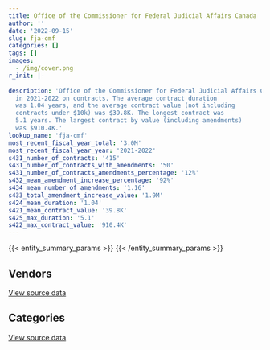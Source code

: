 ```yaml
---
title: Office of the Commissioner for Federal Judicial Affairs Canada
author: ''
date: '2022-09-15'
slug: fja-cmf
categories: []
tags: []
images:
  - /img/cover.png
r_init: |-
  
description: 'Office of the Commissioner for Federal Judicial Affairs Canada spent an estimated $3.0M
  in 2021-2022 on contracts. The average contract duration
  was 1.04 years, and the average contract value (not including
  contracts under $10k) was $39.8K. The longest contract was
  5.1 years. The largest contract by value (including amendments)
  was $910.4K.'
lookup_name: 'fja-cmf'
most_recent_fiscal_year_total: '3.0M'
most_recent_fiscal_year_year: '2021-2022'
s431_number_of_contracts: '415'
s431_number_of_contracts_with_amendments: '50'
s431_number_of_contracts_amendments_percentage: '12%'
s432_mean_amendment_increase_percentage: '92%'
s434_mean_number_of_amendments: '1.16'
s433_total_amendment_increase_value: '1.9M'
s424_mean_duration: '1.04'
s421_mean_contract_value: '39.8K'
s425_max_duration: '5.1'
s422_max_contract_value: '910.4K'
---
```


<script src="/rmarkdown-libs/htmlwidgets/htmlwidgets.js"></script>
<link href="/rmarkdown-libs/datatables-css/datatables-crosstalk.css" rel="stylesheet" />
<script src="/rmarkdown-libs/datatables-binding/datatables.js"></script>
<script src="/rmarkdown-libs/jquery/jquery-3.6.0.min.js"></script>
<link href="/rmarkdown-libs/dt-core-bootstrap/css/dataTables.bootstrap.min.css" rel="stylesheet" />
<link href="/rmarkdown-libs/dt-core-bootstrap/css/dataTables.bootstrap.extra.css" rel="stylesheet" />
<script src="/rmarkdown-libs/dt-core-bootstrap/js/jquery.dataTables.min.js"></script>
<script src="/rmarkdown-libs/dt-core-bootstrap/js/dataTables.bootstrap.min.js"></script>
<link href="/rmarkdown-libs/crosstalk/css/crosstalk.min.css" rel="stylesheet" />
<script src="/rmarkdown-libs/crosstalk/js/crosstalk.min.js"></script>
<script src="/rmarkdown-libs/htmlwidgets/htmlwidgets.js"></script>
<link href="/rmarkdown-libs/datatables-css/datatables-crosstalk.css" rel="stylesheet" />
<script src="/rmarkdown-libs/datatables-binding/datatables.js"></script>
<script src="/rmarkdown-libs/jquery/jquery-3.6.0.min.js"></script>
<link href="/rmarkdown-libs/dt-core-bootstrap/css/dataTables.bootstrap.min.css" rel="stylesheet" />
<link href="/rmarkdown-libs/dt-core-bootstrap/css/dataTables.bootstrap.extra.css" rel="stylesheet" />
<script src="/rmarkdown-libs/dt-core-bootstrap/js/jquery.dataTables.min.js"></script>
<script src="/rmarkdown-libs/dt-core-bootstrap/js/dataTables.bootstrap.min.js"></script>
<link href="/rmarkdown-libs/crosstalk/css/crosstalk.min.css" rel="stylesheet" />
<script src="/rmarkdown-libs/crosstalk/js/crosstalk.min.js"></script>

{{< entity_summary_params >}}
{{< /entity_summary_params >}}

## Vendors

<div id="htmlwidget-1" style="width:100%;height:auto;" class="datatables html-widget"></div>
<script type="application/json" data-for="htmlwidget-1">{"x":{"style":"bootstrap","filter":"none","vertical":false,"data":[["<a href=\"/vendors/adrm_technology_consulting/\">ADRM Technology Consulting<\/a>","<a href=\"/vendors/advanced_business_interiors/\">Advanced Business Interiors<\/a>","<a href=\"/vendors/amazon/\">Amazon<\/a>","<a href=\"/vendors/bell_canada/\">Bell Canada<\/a>","<a href=\"/vendors/canada_post/\">Canada Post<\/a>","<a href=\"/vendors/cdw_canada/\">CDW Canada<\/a>","<a href=\"/vendors/cision_canada/\">Cision Canada<\/a>","<a href=\"/vendors/ecole_de_langues_la_cite/\">Ecole De Langues La Cite<\/a>","<a href=\"/vendors/ernst_young/\">Ernst Young<\/a>","<a href=\"/vendors/excel_human_resources/\">Excel Human Resources<\/a>","<a href=\"/vendors/freebalance/\">FreeBalance<\/a>","<a href=\"/vendors/grand_toy/\">Grand Toy<\/a>","<a href=\"/vendors/info_tech_research_group/\">Info Tech Research Group<\/a>","<a href=\"/vendors/insa/\">INSA<\/a>","<a href=\"/vendors/itex/\">ITEX<\/a>","<a href=\"/vendors/leo_pisces_services_group/\">Leo Pisces Services Group<\/a>","<a href=\"/vendors/megalexis_communications/\">Megalexis Communications<\/a>","<a href=\"/vendors/mgis/\">MGIS<\/a>","<a href=\"/vendors/microsoft_canada/\">Microsoft Canada<\/a>","<a href=\"/vendors/mnp/\">MNP<\/a>","<a href=\"/vendors/nisha_techonologies/\">Nisha Techonologies<\/a>","<a href=\"/vendors/nova_networks/\">Nova Networks<\/a>","<a href=\"/vendors/opentext/\">OpenText<\/a>","<a href=\"/vendors/pitney_bowes/\">Pitney Bowes<\/a>","<a href=\"/vendors/promaxis/\">Promaxis<\/a>","<a href=\"/vendors/protak_consulting_group/\">Protak Consulting Group<\/a>","<a href=\"/vendors/quantum_management_services/\">Quantum Management Services<\/a>","<a href=\"/vendors/rhea/\">RHEA<\/a>","<a href=\"/vendors/ricoh/\">Ricoh<\/a>","<a href=\"/vendors/rogers/\">Rogers<\/a>","<a href=\"/vendors/samson_associes/\">Samson Associes<\/a>","<a href=\"/vendors/softchoice/\">Softchoice<\/a>","<a href=\"/vendors/softsim_technologies/\">Softsim Technologies<\/a>","<a href=\"/vendors/university_of_regina/\">University of Regina<\/a>","<a href=\"/vendors/zayo_canada/\">Zayo Canada<\/a>"],[null,null,null,58760,33900,null,10127.99,68699.05,23340,null,30299.82,45200,null,null,53296.89,41569.39,null,null,null,null,null,null,19364.34,14125,null,null,24905.2,24973,10413.74,42441.81,null,8027.5,null,null,9194.79],[null,38948.84,null,70051.57,25000,null,10403.34,80434.12,null,null,30896.81,25000,null,null,9010.23,50047.36,null,null,50586.73,null,123197.1,null,20361.09,4721.23,10292.86,null,null,null,10824.2,18984,null,13766.81,82487.04,null,12204],[null,22310.27,22600,71180.03,22600,18989.24,28.5,90868.92,null,null,null,22600,1396.56,null,5109.38,49910.62,null,null,79770.32,null,null,null,21647.82,null,24573.04,null,null,null,13682.16,2983.03,null,16617.94,25721.76,null,12204],[9269.94,null,33900,68920.03,22600,null,null,71051.3,null,15260.68,31352.16,22600,40534.28,50194,38613.49,49910.62,14690,33119.89,227710.85,39956.8,null,49720,22745.6,null,null,24973,null,null,24147.63,3581.6,40000,15010.79,null,22195.21,1323.28]],"container":"<table class=\"table table-striped table-hover row-border order-column display\">\n  <thead>\n    <tr>\n      <th>Vendor<\/th>\n      <th>2018-2019<\/th>\n      <th>2019-2020<\/th>\n      <th>2020-2021<\/th>\n      <th>2021-2022<\/th>\n    <\/tr>\n  <\/thead>\n<\/table>","options":{"order":[[4,"desc"]],"pageLength":10,"autoWidth":true,"columnDefs":[{"targets":1,"render":"function(data, type, row, meta) {\n    return type !== 'display' ? data : DTWidget.formatCurrency(data, \"$\", 2, 3, \",\", \".\", true, null);\n  }"},{"targets":2,"render":"function(data, type, row, meta) {\n    return type !== 'display' ? data : DTWidget.formatCurrency(data, \"$\", 2, 3, \",\", \".\", true, null);\n  }"},{"targets":3,"render":"function(data, type, row, meta) {\n    return type !== 'display' ? data : DTWidget.formatCurrency(data, \"$\", 2, 3, \",\", \".\", true, null);\n  }"},{"targets":4,"render":"function(data, type, row, meta) {\n    return type !== 'display' ? data : DTWidget.formatCurrency(data, \"$\", 2, 3, \",\", \".\", true, null);\n  }"},{"width":"16%","targets":[1,2,3,4]},{"className":"dt-right","targets":[1,2,3,4]}],"orderClasses":false}},"evals":["options.columnDefs.0.render","options.columnDefs.1.render","options.columnDefs.2.render","options.columnDefs.3.render"],"jsHooks":[]}</script>
<p class="text-right">
<a href="https://github.com/GoC-Spending/contracts-data/tree/main/data/out/departments/fja-cmf/summary_by_fiscal_year_by_vendor.csv" class="source-data-link btn btn-link">View source data</a>
</p>

## Categories

<div id="htmlwidget-2" style="width:100%;height:auto;" class="datatables html-widget"></div>
<script type="application/json" data-for="htmlwidget-2">{"x":{"style":"bootstrap","filter":"none","vertical":false,"data":[["<a href=\"/categories/facilities_and_construction/\">Facilities and construction<\/a>","<a href=\"/categories/office_management/\">Office management<\/a>","<a href=\"/categories/professional_services/\">Professional services<\/a>","<a href=\"/categories/information_technology/\">Information technology<\/a>","<a href=\"/categories/industrial_products_and_services/\">Industrial products and services<\/a>","<a href=\"/categories/human_capital/\">Human capital<\/a>"],[12920.7,218294.59,347135.76,1204980.29,null,621849.84],[null,231325.93,408495.01,1600070.26,null,885731.66],[null,187265.67,317622.07,991768.23,null,921757.85],[null,138405.31,557683.59,1250031.47,80000,1002041.6]],"container":"<table class=\"table table-striped table-hover row-border order-column display\">\n  <thead>\n    <tr>\n      <th>Category<\/th>\n      <th>2018-2019<\/th>\n      <th>2019-2020<\/th>\n      <th>2020-2021<\/th>\n      <th>2021-2022<\/th>\n    <\/tr>\n  <\/thead>\n<\/table>","options":{"order":[[4,"desc"]],"dom":"t","pageLength":30,"autoWidth":true,"columnDefs":[{"targets":1,"render":"function(data, type, row, meta) {\n    return type !== 'display' ? data : DTWidget.formatCurrency(data, \"$\", 2, 3, \",\", \".\", true, null);\n  }"},{"targets":2,"render":"function(data, type, row, meta) {\n    return type !== 'display' ? data : DTWidget.formatCurrency(data, \"$\", 2, 3, \",\", \".\", true, null);\n  }"},{"targets":3,"render":"function(data, type, row, meta) {\n    return type !== 'display' ? data : DTWidget.formatCurrency(data, \"$\", 2, 3, \",\", \".\", true, null);\n  }"},{"targets":4,"render":"function(data, type, row, meta) {\n    return type !== 'display' ? data : DTWidget.formatCurrency(data, \"$\", 2, 3, \",\", \".\", true, null);\n  }"},{"width":"16%","targets":[1,2,3,4]},{"className":"dt-right","targets":[1,2,3,4]}],"orderClasses":false,"lengthMenu":[10,25,30,50,100]}},"evals":["options.columnDefs.0.render","options.columnDefs.1.render","options.columnDefs.2.render","options.columnDefs.3.render"],"jsHooks":[]}</script>
<p class="text-right">
<a href="https://github.com/GoC-Spending/contracts-data/tree/main/data/out/departments/fja-cmf/summary_by_fiscal_year_by_category.csv" class="source-data-link btn btn-link">View source data</a>
</p>

